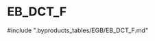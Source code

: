 # EB_DCT_F

<!-- ATTENTION : Ne pas supprimer ou modifier la ligne ci-dessous -->
#include ".byproducts_tables/EGB/EB_DCT_F.md"
<!-- ATTENTION : Ne pas supprimer ou modifier la ligne ci-dessus -->
